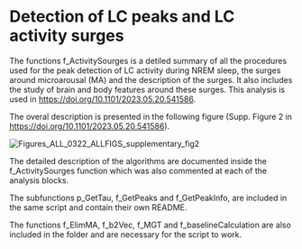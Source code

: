 # Detection of LC peaks and LC activity surges

The functions f_ActivitySourges is a detiled summary of all the procedures used for the peak detection of LC activity during NREM sleep, the surges around microarousal (MA) and the description of the surges. It also includes the study of brain and body features around these surges. This analysis is used in https://doi.org/10.1101/2023.05.20.541586.

The overal description is presented in the following figure (Supp. Figure 2 in https://doi.org/10.1101/2023.05.20.541586).

![Figures_ALL_0322_ALLFIGS_supplementary_fig2](https://github.com/user-attachments/assets/0489acc4-b05c-4bb0-8971-ead997399b72)

The detailed description of the algorithms are documented inside the f_ActivitySourges function which was also commented at each of the analysis blocks.

The subfunctions p_GetTau, f_GetPeaks and f_GetPeakInfo, are included in the same script and contain their own README. 

The functions f_ElimMA, f_b2Vec, f_MGT and f_baselineCalculation are also included in the folder and are necessary for the script to work.



